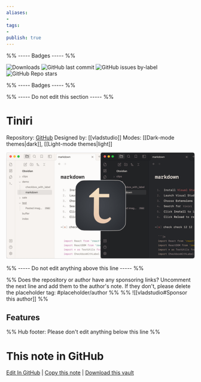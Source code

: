 ```yaml
---
aliases:
- 
tags: 
- 
publish: true
---
```


%% ----- Badges ----- %%

![Downloads](https://img.shields.io/badge/downloads-3432-573E7A?style=for-the-badge&logo=)
![GitHub last commit](https://img.shields.io/github/last-commit/vladstudio/tiniri-obsidian?color=573E7A&label=last%20update&logo=github&style=for-the-badge)
![GitHub issues by-label](https://img.shields.io/github/issues/vladstudio/tiniri-obsidian/help%20wanted?color=573E7A&logo=github&style=for-the-badge) 
![GitHub Repo stars](https://img.shields.io/github/stars/vladstudio/tiniri-obsidian?color=573E7A&logo=github&style=for-the-badge)

%% ----- Badges ----- %%

%% ----- Do not edit this section ----- %%

# Tiniri

Repository: [GitHub](https://github.com/vladstudio/tiniri-obsidian)
Designed by: [[vladstudio]]
Modes: [[Dark-mode themes|dark]], [[Light-mode themes|light]]



![screenshot](https://github.com/vladstudio/tiniri-obsidian/raw/HEAD/screenshot.png)

%% ----- Do not edit anything above this line ----- %% 

%% Does the repository or author have any sponsoring links? Uncomment the next line and add them to the author's note. If they don't, please delete the placeholder tag: #placeholder/author %%
%% ![[vladstudio#Sponsor this author]] %%


## Features



%% Hub footer: Please don't edit anything below this line %%

# This note in GitHub

<span class="git-footer">[Edit In GitHub](https://github.dev/obsidian-community/obsidian-hub/blob/main/02%20-%20Community%20Expansions/02.05%20All%20Community%20Expansions/Themes/Tiniri.md "git-hub-edit-note") | [Copy this note](https://raw.githubusercontent.com/obsidian-community/obsidian-hub/main/02%20-%20Community%20Expansions/02.05%20All%20Community%20Expansions/Themes/Tiniri.md "git-hub-copy-note") | [Download this vault](https://github.com/obsidian-community/obsidian-hub/archive/refs/heads/main.zip "git-hub-download-vault") </span>
